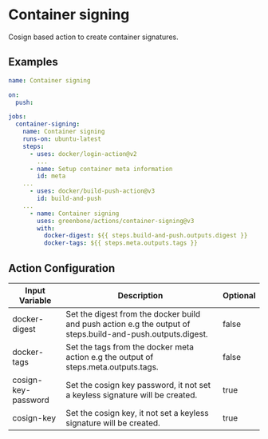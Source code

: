 # Container signing

Cosign based action to create container signatures.

## Examples

```yml
name: Container signing

on:
  push:

jobs:
  container-signing:
    name: Container signing
    runs-on: ubuntu-latest
    steps:
      - uses: docker/login-action@v2
        ...
      - name: Setup container meta information
        id: meta
	...
      - uses: docker/build-push-action@v3
        id: build-and-push
	...
      - name: Container signing
        uses: greenbone/actions/container-signing@v3
        with:
          docker-digest: ${{ steps.build-and-push.outputs.digest }}
          docker-tags: ${{ steps.meta.outputs.tags }}
```

## Action Configuration

|Input Variable|Description|Optional|
|--------------|-----------|--------|
|docker-digest|Set the digest from the docker build and push action e.g the output of steps.build-and-push.outputs.digest.|false|
|docker-tags|Set the tags from the docker meta action e.g the output of steps.meta.outputs.tags.|false|
|cosign-key-password|Set the cosign key password, it not set a keyless signature will be created.|true|
|cosign-key|Set the cosign key, it not set a keyless signature will be created.|true|
